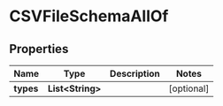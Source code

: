 

# CSVFileSchemaAllOf

## Properties

Name | Type | Description | Notes
------------ | ------------- | ------------- | -------------
**types** | **List&lt;String&gt;** |  |  [optional]



